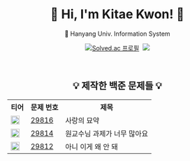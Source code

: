 <div align="center">

# 👋 Hi, I'm Kitae Kwon! 👋

🦁 Hanyang Univ. Information System

[![Solved.ac
프로필](http://mazassumnida.wtf/api/v2/generate_badge?boj=jrdora)](https://solved.ac/jrdora)&nbsp;&nbsp;<img src="http://mazandi.herokuapp.com/api?handle=jrdora&theme=warm"/>

</br>

## 💡 제작한 백준 문제들 💡

<table align="center">
  <tr>
    <th>티어</th>
    <th>문제 번호</th>
    <th>제목</th>
  </tr>
  <tr>
    <td><img src="https://d2gd6pc034wcta.cloudfront.net/tier/18.svg" width="20" height="20"/></td>
    <td><a href="https://www.acmicpc.net/problem/29816">29816</a></td>
    <td>사랑의 묘약</td>
  </tr>
  <tr>
    <td><img src="https://d2gd6pc034wcta.cloudfront.net/tier/14.svg" width="20" height="20"/></td>
    <td><a href="https://www.acmicpc.net/problem/29814">29814</a></td>
    <td>원교수님 과제가 너무 많아요</td>
  </tr>
  <tr>
    <td><img src="https://d2gd6pc034wcta.cloudfront.net/tier/6.svg" width="20" height="20"/></td>
    <td><a href="https://www.acmicpc.net/problem/29812">29812</a></td>
    <td>아니 이게 왜 안 돼</td>
  </tr>
</table>


</div>
